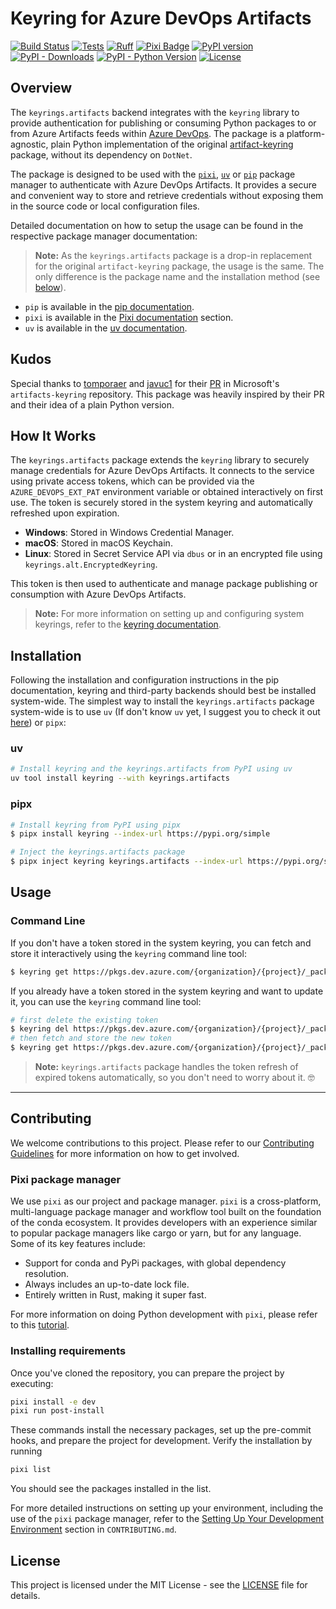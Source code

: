 # Keyring for Azure DevOps Artifacts

[![Build Status](https://github.com/bitcraze/keyrings.artifacts/actions/workflows/build.yml/badge.svg?branch=main)](https://github.com/bitcraze/keyrings.artifacts/actions/workflows/build.yml)
[![Tests](https://github.com/bitcraze/keyrings.artifacts/actions/workflows/test.yml/badge.svg?branch=main)](https://github.com/bitcraze/keyrings.artifacts/actions/workflows/test.yml)
[![Ruff](https://img.shields.io/endpoint?url=https://raw.githubusercontent.com/charliermarsh/ruff/main/assets/badge/v2.json)](https://github.com/astral-sh/ruff)
[![Pixi Badge](https://img.shields.io/endpoint?url=https://raw.githubusercontent.com/prefix-dev/pixi/main/assets/badge/v0.json)](https://pixi.sh)
[![PyPI version](https://badge.fury.io/py/keyrings.artifacts.svg)](https://badge.fury.io/py/keyrings.artifacts)
[![PyPI - Downloads](https://img.shields.io/pypi/dm/keyrings.artifacts)](https://pypi.org/project/keyrings.artifacts/)
[![PyPI - Python Version](https://img.shields.io/pypi/pyversions/keyrings.artifacts)](https://pypi.org/project/keyrings.artifacts/)
[![License](https://img.shields.io/github/license/jslorrma/keyrings.artifacts?style=flat-square)](LICENSE)

## Overview

The `keyrings.artifacts` backend integrates with the `keyring` library to provide authentication for publishing or consuming Python packages to or from Azure Artifacts feeds within [Azure DevOps](https://azure.com/devops). The package is a platform-agnostic, plain Python implementation of the original [artifact-keyring](https://github.com/Microsoft/artifacts-keyring) package, without its dependency on `DotNet`.

The package is designed to be used with the [`pixi`](https://pixi.sh/latest/), [`uv`](https://docs.astral.sh/uv/) or [`pip`](https://pip.pypa.io/en/stable/) package manager to authenticate with Azure DevOps Artifacts. It provides a secure and convenient way to store and retrieve credentials without exposing them in the source code or local configuration files.

Detailed documentation on how to setup the usage can be found in the respective package manager documentation:

> **Note:** As the `keyrings.artifacts` package is a drop-in replacement for the original `artifact-keyring` package, the usage is the same. The only difference is the package name and the installation method (see [below](#installation)).

- `pip` is available in the [pip documentation](https://pip.pypa.io/en/stable/topics/authentication/#using-keyring-as-a-command-line-application).
- `pixi` is available in the [Pixi documentation](https://pixi.sh/latest/advanced/authentication/#installing-keyring) section.
- `uv` is available in the [uv documentation](https://docs.astral.sh/uv/guides/integration/alternative-indexes/#using-keyring).

## Kudos

Special thanks to [tomporaer](https://github.com/temporaer) and [javuc1](https://github.com/javuc1) for their [PR](https://github.com/microsoft/artifacts-keyring/pull/56) in Microsoft's `artifacts-keyring` repository. This package was heavily inspired by their PR and their idea of a plain Python version.


## How It Works

The `keyrings.artifacts` package extends the `keyring` library to securely manage credentials for Azure DevOps Artifacts. It connects to the service using private access tokens, which can be provided via the `AZURE_DEVOPS_EXT_PAT` environment variable or obtained interactively on first use. The token is securely stored in the system keyring and automatically refreshed upon expiration.

- **Windows**: Stored in Windows Credential Manager.
- **macOS**: Stored in macOS Keychain.
- **Linux**: Stored in Secret Service API via `dbus` or in an encrypted file using `keyrings.alt.EncryptedKeyring`.

This token is then used to authenticate and manage package publishing or consumption with Azure DevOps Artifacts.

> **Note:** For more information on setting up and configuring system keyrings, refer to the [keyring documentation](https://keyring.readthedocs.io/en/latest/).


## Installation

Following the installation and configuration instructions in the pip documentation, keyring and third-party backends should best be installed system-wide. The simplest way to install the `keyrings.artifacts` package system-wide is to use `uv` (If don't know `uv` yet, I suggest you to check it out [here](https://docs.astral.sh/uv/)) or `pipx`:

### uv
```bash
# Install keyring and the keyrings.artifacts from PyPI using uv
uv tool install keyring --with keyrings.artifacts
```

### pipx
```bash
# Install keyring from PyPI using pipx
$ pipx install keyring --index-url https://pypi.org/simple

# Inject the keyrings.artifacts package
$ pipx inject keyring keyrings.artifacts --index-url https://pypi.org/simple
```

## Usage

### Command Line

If you don't have a token stored in the system keyring, you can fetch and store it interactively using the `keyring` command line tool:

```bash
$ keyring get https://pkgs.dev.azure.com/{organization}/{project}/_packaging/{feed}/pypi/simple/ VssSessionToken
```

If you already have a token stored in the system keyring and want to update it, you can use the `keyring` command line tool:

```bash
# first delete the existing token
$ keyring del https://pkgs.dev.azure.com/{organization}/{project}/_packaging/{feed}/pypi/simple/ VssSessionToken
# then fetch and store the new token
$ keyring get https://pkgs.dev.azure.com/{organization}/{project}/_packaging/{feed}/pypi/simple/ VssSessionToken
```

> **Note:** `keyrings.artifacts` package handles the token refresh of expired tokens automatically, so you don't need to worry about it. 🤓

---

## Contributing

We welcome contributions to this project. Please refer to our [Contributing Guidelines](CONTRIBUTING.md) for more information on how to get involved.


### Pixi package manager

We use `pixi` as our project and package manager. `pixi` is a cross-platform, multi-language package manager and workflow tool built on the foundation of the conda ecosystem. It provides developers with an experience similar to popular package managers like cargo or yarn, but for any language. Some of its key features include:

- Support for conda and PyPi packages, with global dependency resolution.
- Always includes an up-to-date lock file.
- Entirely written in Rust, making it super fast.

For more information on doing Python development with `pixi`, please refer to this [tutorial](https://pixi.sh/latest/tutorials/python/).

### Installing requirements

Once you've cloned the repository, you can prepare the project by executing:

```bash
pixi install -e dev
pixi run post-install
```

These commands install the necessary packages, set up the pre-commit hooks, and prepare the project for development. Verify the installation by running

```bash
pixi list
```

You should see the packages installed in the list.

For more detailed instructions on setting up your environment, including the use of the `pixi` package manager, refer to the [Setting Up Your Development Environment](CONTRIBUTING.md#setting-up-your-development-environment) section in `CONTRIBUTING.md`.


## License

This project is licensed under the MIT License - see the [LICENSE](LICENSE) file for details.
